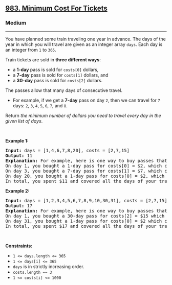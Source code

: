<h2><a href="https://leetcode.com/problems/minimum-cost-for-tickets/description/?envType=study-plan-v2&envId=dynamic-programming">983. Minimum Cost For Tickets</a></h2><h3>Medium</h3><hr><p>You have planned some train traveling one year in advance. The days of the year in which you will travel are given as an integer array <code>days</code>. Each day is an integer from <code>1</code> to <code>365</code>.</p>

<p>Train tickets are sold in <strong>three different ways</strong>:</p>

<ul>
	<li>a <strong>1-day</strong> pass is sold for <code>costs[0]</code> dollars,</li>
	<li>a <strong>7-day</strong> pass is sold for <code>costs[1]</code> dollars, and</li>
	<li>a <strong>30-day</strong> pass is sold for <code>costs[2]</code> dollars.</li>
</ul>

<p>The passes allow that many days of consecutive travel.</p>

<ul>
	<li>For example, if we get a <strong>7-day</strong> pass on day <code>2</code>, then we can travel for <code>7</code> days: <code>2</code>, <code>3</code>, <code>4</code>, <code>5</code>, <code>6</code>, <code>7</code>, and <code>8</code>.</li>
</ul>

<p>Return <em>the minimum number of dollars you need to travel every day in the given list of days</em>.</p>

<p>&nbsp;</p>
<p><strong class="example">Example 1:</strong></p>

<pre>
<strong>Input:</strong> days = [1,4,6,7,8,20], costs = [2,7,15]
<strong>Output:</strong> 11
<strong>Explanation:</strong> For example, here is one way to buy passes that lets you travel your travel plan:
On day 1, you bought a 1-day pass for costs[0] = $2, which covered day 1.
On day 3, you bought a 7-day pass for costs[1] = $7, which covered days 3, 4, ..., 9.
On day 20, you bought a 1-day pass for costs[0] = $2, which covered day 20.
In total, you spent $11 and covered all the days of your travel.
</pre>

<p><strong class="example">Example 2:</strong></p>

<pre>
<strong>Input:</strong> days = [1,2,3,4,5,6,7,8,9,10,30,31], costs = [2,7,15]
<strong>Output:</strong> 17
<strong>Explanation:</strong> For example, here is one way to buy passes that lets you travel your travel plan:
On day 1, you bought a 30-day pass for costs[2] = $15 which covered days 1, 2, ..., 30.
On day 31, you bought a 1-day pass for costs[0] = $2 which covered day 31.
In total, you spent $17 and covered all the days of your travel.
</pre>

<p>&nbsp;</p>
<p><strong>Constraints:</strong></p>

<ul>
	<li><code>1 &lt;= days.length &lt;= 365</code></li>
	<li><code>1 &lt;= days[i] &lt;= 365</code></li>
	<li><code>days</code> is in strictly increasing order.</li>
	<li><code>costs.length == 3</code></li>
	<li><code>1 &lt;= costs[i] &lt;= 1000</code></li>
</ul>

